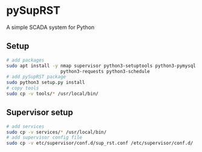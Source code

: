 # pySupRST
A simple SCADA system for Python

## Setup


```bash
# add packages
sudo apt install -y nmap supervisor python3-setuptools python3-pymysql \
                    python3-requests python3-schedule
# add pySupRST package
sudo python3 setup.py install
# copy tools
sudo cp -v tools/* /usr/local/bin/
```

## Supervisor setup
```bash
# add services
sudo cp -v services/* /usr/local/bin/
# add supervisor config file
sudo cp -v etc/supervisor/conf.d/sup_rst.conf /etc/supervisor/conf.d/
```
